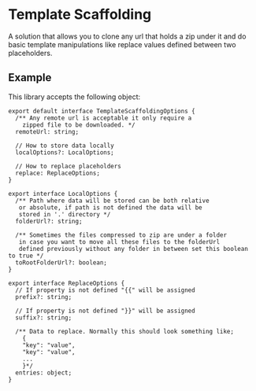 # Template Scaffolding 
A solution that allows you to clone any url that holds a zip under it and do basic template manipulations like replace values defined between two placeholders.

## Example
This library accepts the following object:

```TS
export default interface TemplateScaffoldingOptions {
  /** Any remote url is acceptable it only require a
    zipped file to be downloaded. */
  remoteUrl: string;

  // How to store data locally
  localOptions?: LocalOptions;

  // How to replace placeholders
  replace: ReplaceOptions;
}

export interface LocalOptions {
  /** Path where data will be stored can be both relative
   or absolute, if path is not defined the data will be
   stored in '.' directory */
  folderUrl?: string;

  /** Sometimes the files compressed to zip are under a folder
   in case you want to move all these files to the folderUrl
   defined previously without any folder in between set this boolean to true */
  toRootFolderUrl?: boolean;
}

export interface ReplaceOptions {
  // If property is not defined "{{" will be assigned
  prefix?: string;

  // If property is not defined "}}" will be assigned
  suffix?: string;

  /** Data to replace. Normally this should look something like;
    {
    "key": "value",
    "key": "value",
    ...
    }*/
  entries: object;
}
```